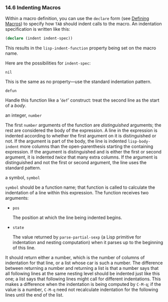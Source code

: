 

### 14.6 Indenting Macros

Within a macro definition, you can use the `declare` form (see [Defining Macros](Defining-Macros.html)) to specify how `TAB` should indent calls to the macro. An indentation specification is written like this:

```lisp
(declare (indent indent-spec))
```

This results in the `lisp-indent-function` property being set on the macro name.

Here are the possibilities for `indent-spec`:

`nil`

This is the same as no property—use the standard indentation pattern.

`defun`

Handle this function like a ‘`def`’ construct: treat the second line as the start of a *body*.

an integer, `number`

The first `number` arguments of the function are *distinguished* arguments; the rest are considered the body of the expression. A line in the expression is indented according to whether the first argument on it is distinguished or not. If the argument is part of the body, the line is indented `lisp-body-indent` more columns than the open-parenthesis starting the containing expression. If the argument is distinguished and is either the first or second argument, it is indented *twice* that many extra columns. If the argument is distinguished and not the first or second argument, the line uses the standard pattern.

a symbol, `symbol`

`symbol` should be a function name; that function is called to calculate the indentation of a line within this expression. The function receives two arguments:

*   `pos`

    The position at which the line being indented begins.

*   `state`

    The value returned by `parse-partial-sexp` (a Lisp primitive for indentation and nesting computation) when it parses up to the beginning of this line.

It should return either a number, which is the number of columns of indentation for that line, or a list whose car is such a number. The difference between returning a number and returning a list is that a number says that all following lines at the same nesting level should be indented just like this one; a list says that following lines might call for different indentations. This makes a difference when the indentation is being computed by `C-M-q`; if the value is a number, `C-M-q` need not recalculate indentation for the following lines until the end of the list.
